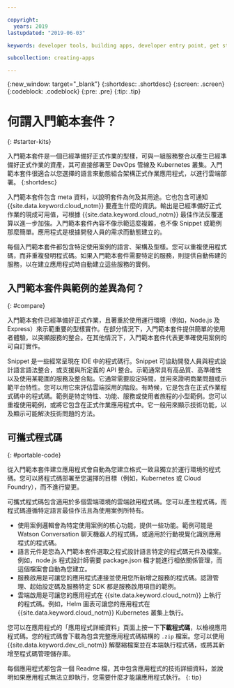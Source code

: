 ```yaml
---

copyright:
  years: 2019
lastupdated: "2019-06-03"

keywords: developer tools, building apps, developer entry point, get started coding, starter kit

subcollection: creating-apps

---
```

{:new_window: target="_blank"}
{:shortdesc: .shortdesc}
{:screen: .screen}
{:codeblock: .codeblock}
{:pre: .pre}
{:tip: .tip}

# 何謂入門範本套件？
{: #starter-kits}

入門範本套件是一個已經準備好正式作業的型樣，可與一組服務整合以產生已經準備好正式作業的資產，其可直接部署至 DevOps 管線及 Kubernetes 叢集。入門範本套件很適合以您選擇的語言來動態組合架構正式作業應用程式，以進行雲端部署。
{:shortdesc}

入門範本套件包含 meta 資料，以說明套件為何及其用途。它也包含可通知 {{site.data.keyword.cloud_notm}} 要產生什麼的資訊。輸出是已經準備好正式作業的現成可用值，可根據 {{site.data.keyword.cloud_notm}} 最佳作法反覆運算以進一步加強。入門範本套件內容不像示範這麼複雜，也不像 Snippet 或範例那麼簡單。應用程式是根據開發人員的需求而動態建立的。

每個入門範本套件都包含特定使用案例的語言、架構及型樣。您可以重複使用程式碼，而非重複發明程式碼。如果入門範本套件需要特定的服務，則提供自動佈建的服務，以在建立應用程式時自動建立這些服務的實例。

## 入門範本套件與範例的差異為何？
{: #compare}

入門範本套件已經準備好正式作業，且著重於使用運行環境（例如，Node.js 及 Express）來示範重要的型樣實作。在部分情況下，入門範本套件提供簡單的使用者體驗，以突顯服務的整合。在其他情況下，入門範本套件代表更準確使用案例的可自訂實作。

Snippet 是一些經常呈現在 IDE 中的程式碼行。Snippet 可協助開發人員與程式設計語言語法整合，或支援與所定義的 API 整合。示範通常具有高品質、高準確性以及使用某範圍的服務及整合點。它通常需要設定時間，並用來證明商業問題或示範平台特性。您可以用它來評估雲端採用的階段。有時候，它是包含在正式作業程式碼中的程式碼。範例是特定特性、功能、服務或使用者旅程的小型範例。您可以重複使用範例，或將它包含在正式作業應用程式中。它一般用來顯示技術功能，以及顯示可能解決技術問題的方法。

## 可攜式程式碼
{: #portable-code}

從入門範本套件建立應用程式會自動為您建立格式一致且獨立於運行環境的程式碼。您可以將程式碼部署至您選擇的目標（例如，Kubernetes 或 Cloud Foundry），而不進行變更。

可攜式程式碼包含適用於多個雲端環境的雲端啟用程式碼。您可以產生程式碼，而程式碼遵循特定語言最佳作法且為使用案例所特有。 

* 使用案例邏輯會為特定使用案例的核心功能，提供一些功能。範例可能是 Watson Conversation 聊天機器人的程式碼，或適用於行動視覺化識別應用程式的程式碼。
* 語言元件是您為入門範本套件選取之程式設計語言特定的程式碼元件及檔案。例如，node.js 程式設計師需要 package.json 檔才能進行相依關係管理，而這個檔案會自動為您建立。
* 服務啟用是可讓您的應用程式連接並使用您所新增之服務的程式碼。認證管理、起始設定碼及服務特定 SDK 都是服務啟用項目的範例。
* 雲端啟用是可讓您的應用程式在 {{site.data.keyword.cloud_notm}} 上執行的程式碼。例如，Helm 圖表可讓您的應用程式在 {{site.data.keyword.cloud_notm}} Kubernetes 叢集上執行。

您可以在應用程式的「應用程式詳細資料」頁面上按一下**下載程式碼**，以檢視應用程式碼。您的程式碼會下載為包含完整應用程式碼結構的 `.zip` 檔案。您可以使用 {{site.data.keyword.dev_cli_notm}} 解壓縮檔案並在本端執行程式碼，或將其新增至程式碼管理儲存庫。

每個應用程式都包含一個 Readme 檔，其中包含應用程式的技術詳細資料，並說明如果應用程式無法立即執行，您需要什麼才能讓應用程式執行。
{: tip}
